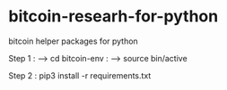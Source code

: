 # bitcoin-researh-for-python
bitcoin helper packages for python

Step 1 : --> cd bitcoin-env 
       : -->  source bin/active

Step 2 : pip3 install -r requirements.txt

